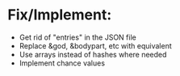 # Fix/Implement:
- Get rid of "entries" in the JSON file
- Replace &god, &bodypart, etc with equivalent
- Use arrays instead of hashes where needed
- Implement chance values
